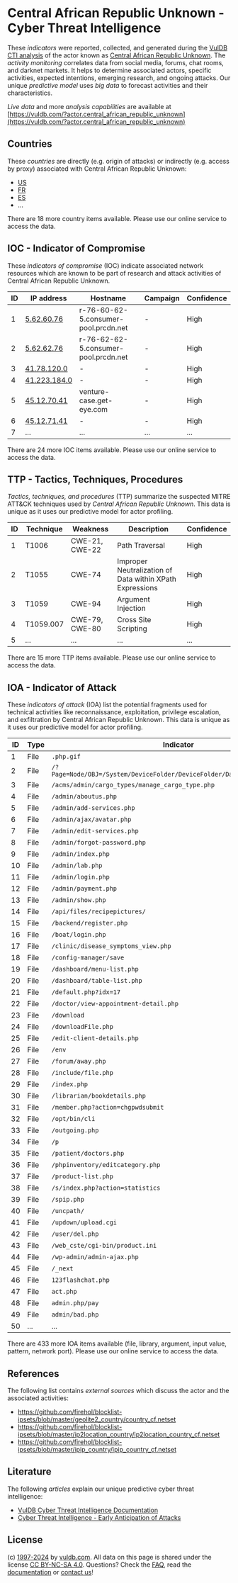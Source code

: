 # Central African Republic Unknown - Cyber Threat Intelligence

These _indicators_ were reported, collected, and generated during the [VulDB CTI analysis](https://vuldb.com/?kb.cti) of the actor known as [Central African Republic Unknown](https://vuldb.com/?actor.central_african_republic_unknown). The _activity monitoring_ correlates data from social media, forums, chat rooms, and darknet markets. It helps to determine associated actors, specific activities, expected intentions, emerging research, and ongoing attacks. Our unique _predictive model_ uses _big data_ to forecast activities and their characteristics.

_Live data_ and more _analysis capabilities_ are available at [https://vuldb.com/?actor.central_african_republic_unknown](https://vuldb.com/?actor.central_african_republic_unknown)

## Countries

These _countries_ are directly (e.g. origin of attacks) or indirectly (e.g. access by proxy) associated with Central African Republic Unknown:

* [US](https://vuldb.com/?country.us)
* [FR](https://vuldb.com/?country.fr)
* [ES](https://vuldb.com/?country.es)
* ...

There are 18 more country items available. Please use our online service to access the data.

## IOC - Indicator of Compromise

These _indicators of compromise_ (IOC) indicate associated network resources which are known to be part of research and attack activities of Central African Republic Unknown.

ID | IP address | Hostname | Campaign | Confidence
-- | ---------- | -------- | -------- | ----------
1 | [5.62.60.76](https://vuldb.com/?ip.5.62.60.76) | r-76-60-62-5.consumer-pool.prcdn.net | - | High
2 | [5.62.62.76](https://vuldb.com/?ip.5.62.62.76) | r-76-62-62-5.consumer-pool.prcdn.net | - | High
3 | [41.78.120.0](https://vuldb.com/?ip.41.78.120.0) | - | - | High
4 | [41.223.184.0](https://vuldb.com/?ip.41.223.184.0) | - | - | High
5 | [45.12.70.41](https://vuldb.com/?ip.45.12.70.41) | venture-case.get-eye.com | - | High
6 | [45.12.71.41](https://vuldb.com/?ip.45.12.71.41) | - | - | High
7 | ... | ... | ... | ...

There are 24 more IOC items available. Please use our online service to access the data.

## TTP - Tactics, Techniques, Procedures

_Tactics, techniques, and procedures_ (TTP) summarize the suspected MITRE ATT&CK techniques used by _Central African Republic Unknown_. This data is unique as it uses our predictive model for actor profiling.

ID | Technique | Weakness | Description | Confidence
-- | --------- | -------- | ----------- | ----------
1 | T1006 | CWE-21, CWE-22 | Path Traversal | High
2 | T1055 | CWE-74 | Improper Neutralization of Data within XPath Expressions | High
3 | T1059 | CWE-94 | Argument Injection | High
4 | T1059.007 | CWE-79, CWE-80 | Cross Site Scripting | High
5 | ... | ... | ... | ...

There are 15 more TTP items available. Please use our online service to access the data.

## IOA - Indicator of Attack

These _indicators of attack_ (IOA) list the potential fragments used for technical activities like reconnaissance, exploitation, privilege escalation, and exfiltration by Central African Republic Unknown. This data is unique as it uses our predictive model for actor profiling.

ID | Type | Indicator | Confidence
-- | ---- | --------- | ----------
1 | File | `.php.gif` | Medium
2 | File | `/?Page=Node/OBJ=/System/DeviceFolder/DeviceFolder/DateTime/Action=Submit` | High
3 | File | `/acms/admin/cargo_types/manage_cargo_type.php` | High
4 | File | `/admin/aboutus.php` | High
5 | File | `/admin/add-services.php` | High
6 | File | `/admin/ajax/avatar.php` | High
7 | File | `/admin/edit-services.php` | High
8 | File | `/admin/forgot-password.php` | High
9 | File | `/admin/index.php` | High
10 | File | `/admin/lab.php` | High
11 | File | `/admin/login.php` | High
12 | File | `/admin/payment.php` | High
13 | File | `/admin/show.php` | High
14 | File | `/api/files/recipepictures/` | High
15 | File | `/backend/register.php` | High
16 | File | `/boat/login.php` | High
17 | File | `/clinic/disease_symptoms_view.php` | High
18 | File | `/config-manager/save` | High
19 | File | `/dashboard/menu-list.php` | High
20 | File | `/dashboard/table-list.php` | High
21 | File | `/default.php?idx=17` | High
22 | File | `/doctor/view-appointment-detail.php` | High
23 | File | `/download` | Medium
24 | File | `/downloadFile.php` | High
25 | File | `/edit-client-details.php` | High
26 | File | `/env` | Low
27 | File | `/forum/away.php` | High
28 | File | `/include/file.php` | High
29 | File | `/index.php` | Medium
30 | File | `/librarian/bookdetails.php` | High
31 | File | `/member.php?action=chgpwdsubmit` | High
32 | File | `/opt/bin/cli` | Medium
33 | File | `/outgoing.php` | High
34 | File | `/p` | Low
35 | File | `/patient/doctors.php` | High
36 | File | `/phpinventory/editcategory.php` | High
37 | File | `/product-list.php` | High
38 | File | `/s/index.php?action=statistics` | High
39 | File | `/spip.php` | Medium
40 | File | `/uncpath/` | Medium
41 | File | `/updown/upload.cgi` | High
42 | File | `/user/del.php` | High
43 | File | `/web_cste/cgi-bin/product.ini` | High
44 | File | `/wp-admin/admin-ajax.php` | High
45 | File | `/_next` | Low
46 | File | `123flashchat.php` | High
47 | File | `act.php` | Low
48 | File | `admin.php/pay` | High
49 | File | `admin/bad.php` | High
50 | ... | ... | ...

There are 433 more IOA items available (file, library, argument, input value, pattern, network port). Please use our online service to access the data.

## References

The following list contains _external sources_ which discuss the actor and the associated activities:

* https://github.com/firehol/blocklist-ipsets/blob/master/geolite2_country/country_cf.netset
* https://github.com/firehol/blocklist-ipsets/blob/master/ip2location_country/ip2location_country_cf.netset
* https://github.com/firehol/blocklist-ipsets/blob/master/ipip_country/ipip_country_cf.netset

## Literature

The following _articles_ explain our unique predictive cyber threat intelligence:

* [VulDB Cyber Threat Intelligence Documentation](https://vuldb.com/?kb.cti)
* [Cyber Threat Intelligence - Early Anticipation of Attacks](https://www.scip.ch/en/?labs.20201022)

## License

(c) [1997-2024](https://vuldb.com/?kb.changelog) by [vuldb.com](https://vuldb.com/?kb.about). All data on this page is shared under the license [CC BY-NC-SA 4.0](https://creativecommons.org/licenses/by-nc-sa/4.0/). Questions? Check the [FAQ](https://vuldb.com/?kb.faq), read the [documentation](https://vuldb.com/?kb) or [contact us](https://vuldb.com/?contact)!
